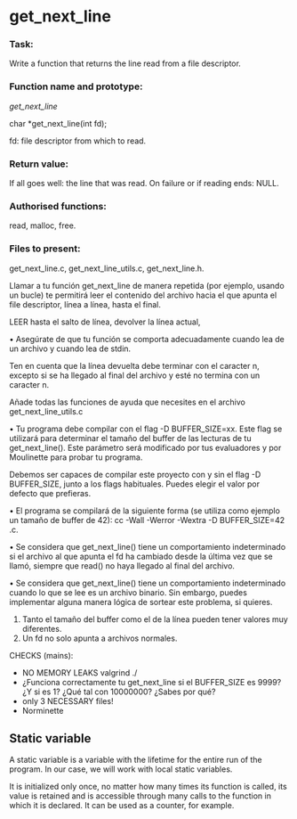 # get_next_line

### Task:

Write a function that returns the line read from a file descriptor.

### Function name and prototype:

*get_next_line*

char *get_next_line(int fd);

fd: file descriptor from which to read.

### Return value:

If all goes well: the line that was read.
On failure or if reading ends: NULL.

### Authorised functions:

read, malloc, free.

### Files to present:

get_next_line.c, 
get_next_line_utils.c,
get_next_line.h.

Llamar a tu función get_next_line de manera repetida (por ejemplo, usando un
bucle) te permitirá leer el contenido del archivo hacia el que apunta el file descriptor,
línea a línea, hasta el final.

LEER hasta el salto de línea, 
devolver la línea actual,

• Asegúrate de que tu función se comporta adecuadamente cuando lea de un archivo
y cuando lea de stdin.

Ten en cuenta que la línea devuelta debe terminar con el caracter
n, excepto si se ha llegado al final del archivo y esté no termina con un caracter
n.

Añade todas las funciones de ayuda que necesites en el archivo get_next_line_utils.c

• Tu programa debe compilar con el flag -D BUFFER_SIZE=xx. Este flag se utilizará
para determinar el tamaño del buffer de las lecturas de tu get_next_line(). Este
parámetro será modificado por tus evaluadores y por Moulinette para probar tu
programa.

Debemos ser capaces de compilar este proyecto con y sin el flag -D
BUFFER_SIZE, junto a los flags habituales. Puedes elegir el valor por
defecto que prefieras.

• El programa se compilará de la siguiente forma (se utiliza como ejemplo un tamaño
de buffer de 42):
cc -Wall -Werror -Wextra -D BUFFER_SIZE=42 <archivos>.c.

• Se considera que get_next_line() tiene un comportamiento indeterminado si el
archivo al que apunta el fd ha cambiado desde la última vez que se llamó, siempre
que read() no haya llegado al final del archivo.

• Se considera que get_next_line() tiene un comportamiento indeterminado cuando
lo que se lee es un archivo binario. Sin embargo, puedes implementar alguna manera
lógica de sortear este problema, si quieres.

1) Tanto el tamaño del buffer como el de la línea pueden tener
valores muy diferentes.
2) Un fd no solo apunta a archivos normales.

CHECKS (mains):
 * NO MEMORY LEAKS valgrind ./
 * ¿Funciona correctamente tu get_next_line si el BUFFER_SIZE es 9999?
	¿Y si es 1? ¿Qué tal con 10000000? ¿Sabes por qué?
 * only 3 NECESSARY files!
 * Norminette


## Static variable

A static variable is a variable with the lifetime for the entire run of the program. In our case, we will work with local static variables. 

It is initialized only once, no matter how many times its function is called, its value is retained and is accessible through many calls to the function in which it is declared. It can be used as a counter, for example.



